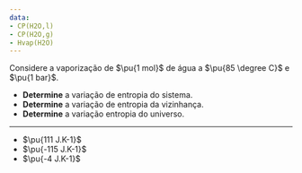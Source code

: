 ```yaml
---
data:
- CP(H2O,l)
- CP(H2O,g)
- Hvap(H2O)
---
```

Considere a vaporização de $\pu{1 mol}$ de água a $\pu{85 \degree C}$ e $\pu{1 bar}$.  

- **Determine** a variação de entropia do sistema.
- **Determine** a variação de entropia da vizinhança.
- **Determine** a variação entropia do universo.

---

- $\pu{111 J.K-1}$
- $\pu{-115 J.K-1}$
- $\pu{-4 J.K-1}$ 
